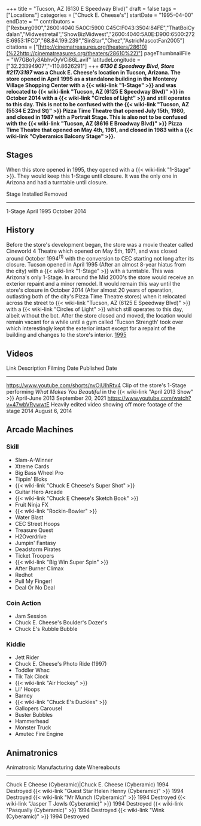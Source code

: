 +++
title = "Tucson, AZ (6130 E Speedway Blvd)"
draft = false
tags = ["Locations"]
categories = ["Chuck E. Cheese's"]
startDate = "1995-04-00"
endDate = ""
contributors = ["Rexburg090","2600:4040:5A0C:5900:C45C:F043:3504:84FE","ThatBoiCydalan","Midwestretail","ShowBizMidwest","2600:4040:5A0E:D900:6500:272E:6953:1FCD","68.84.199.239","SinStar","Chez","AstridMascotFan2005"]
citations = ["[http://cinematreasures.org/theaters/28610](%22http://cinematreasures.org/theaters/28610%22)"]
pageThumbnailFile = "W7GBo1y8AbhvOyVCi86L.avif"
latitudeLongitude = ["32.23394907","-110.8626291"]
+++
***6130 E Speedway Blvd, Store #217/3197* was a Chuck E. Cheese's location in Tucson, Arizona. The store opened in April 1995 as a standalone building in the Monterey Village Shopping Center with a {{< wiki-link "1-Stage" >}} and was relocated to {{< wiki-link "Tucson, AZ (6125 E Speedway Blvd)" >}} in October 2014 with a {{< wiki-link "Circles of Light" >}} and still operates to this day.
This is not to be confused with the {{< wiki-link "Tucson, AZ (5534 E 22nd St)" >}} Pizza Time Theatre that opened July 15th, 1980, and closed in 1987 with a Portrait Stage. This is also not to be confused with the {{< wiki-link "Tucson, AZ (8616 E Broadway Blvd)" >}} Pizza Time Theatre that opened on May 4th, 1981, and closed in 1983 with a {{< wiki-link "Cyberamics Balcony Stage" >}}.**

## Stages

When this store opened in 1995, they opened with a {{< wiki-link "1-Stage" >}}. They would keep this 1-Stage until closure. It was the only one in Arizona and had a turntable until closure.

  Stage     Installed    Removed
  --------- ------------ --------------
  1-Stage   April 1995   October 2014

## History

Before the store's development began, the store was a movie theater called Cineworld 4 Theatre which opened on May 5th, 1971, and was closed around October 1994<sup>(1)</sup> with the conversion to CEC starting not long after its closure.
Tucson opened in April 1995 (After an almost 8-year hiatus from the city) with a {{< wiki-link "1-Stage" >}} with a turntable. This was Arizona's only 1-Stage. In around the Mid 2000's the store would receive an exterior repaint and a minor remodel. It would remain this way until the store's closure in October 2014 (After almost 20 years of operation, outlasting both of the city's Pizza Time Theatre stores) when it relocated across the street to {{< wiki-link "Tucson, AZ (6125 E Speedway Blvd)" >}} with a {{< wiki-link "Circles of Light" >}} which still operates to this day, albeit without the bot.
After the store closed and moved, the location would remain vacant for a while until a gym called 'Tucson Strength' took over which interestingly kept the exterior intact except for a repaint of the building and changes to the store's interior.
[1995](https://www.showbizpizza.com/photos/cec/az_tucson/index.html)

## Videos

  Link                                          Description                                                                                                         Filming Date      Published Date
  --------------------------------------------- ------------------------------------------------------------------------------------------------------------------- ----------------- --------------------
  https://www.youtube.com/shorts/nvOiUIhRtv4    Clip of the store's 1-Stage performing *What Makes You Beautiful* in the {{< wiki-link "April 2013 Show" >}}   April-June 2013   September 20, 2021
  https://www.youtube.com/watch?v=47wbVRywwtE   Heavily edited video showing off more footage of the stage                                                          2014              August 6, 2014

## Arcade Machines

### Skill

- Slam-A-Winner
- Xtreme Cards
- Big Bass Wheel Pro
- Tippin' Bloks
- {{< wiki-link "Chuck E Cheese's Super Shot" >}}
- Guitar Hero Arcade
- {{< wiki-link "Chuck E Cheese's Sketch Book" >}}
- Fruit Ninja FX
- {{< wiki-link "Rockin-Bowler" >}}
- Water Blast
- CEC Street Hoops
- Treasure Quest
- H2Overdrive
- Jumpin' Fantasy
- Deadstorm Pirates
- Ticket Troopers
- {{< wiki-link "Big Win Super Spin" >}}
- After Burner Climax
- Redhot
- Pull My Finger!
- Deal Or No Deal

### Coin Action

- Jam Session
- Chuck E. Cheese's Boulder's Dozer's
- Chuck E's Rubble Bubble

### Kiddie

- Jett Rider
- Chuck E. Cheese's Photo Ride (1997)
- Toddler Whac
- Tik Tak Clock
- {{< wiki-link "Air Hockey" >}}
- Lil' Hoops
- Barney
- {{< wiki-link "Chuck E's Duckies" >}}
- Gallopers Carousel
- Buster Bubbles
- Hammerhead
- Monster Truck
- Amutec Fire Engine

## Animatronics

  Animatronic                                                  Manufacturing date   Whereabouts
  ------------------------------------------------------------ -------------------- -------------
  Chuck E Cheese (Cyberamic)|Chuck E. Cheese (Cyberamic)      1994                 Destroyed
  {{< wiki-link "Guest Star Helen Henny (Cyberamic)" >}}   1994                 Destroyed
  {{< wiki-link "Mr Munch (Cyberamic)" >}}                 1994                 Destroyed
  {{< wiki-link "Jasper T Jowls (Cyberamic)" >}}           1994                 Destroyed
  {{< wiki-link "Pasqually (Cyberamic)" >}}                1994                 Destroyed
  {{< wiki-link "Wink (Cyberamic)" >}}                     1994                 Destroyed
